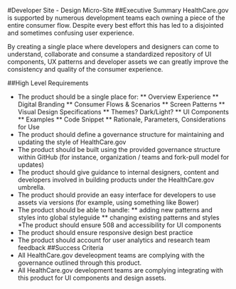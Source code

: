 #Developer Site - Design Micro-Site
##Executive Summary
HealthCare.gov is supported by numerous development teams each owning a piece of the entire consumer flow.  Despite every best effort this has led to a disjointed and sometimes confusing user experience.

By creating a single place where developers and designers can come to understand, collaborate and consume a standardized repository of UI components, UX patterns and developer assets we can greatly improve the consistency and quality of the consumer experience.

##High Level Requirements
* The product should be a single place for:
** Overview Experience
** Digital Branding
** Consumer Flows & Scenarios
** Screen Patterns
** Visual Design Specifications
** Themes? Dark/Light?
** UI Components
** Examples
** Code Snippet
** Rationale, Parameters, Considerations for Use
* The product should define a governance structure for maintaining and updating the style of HealthCare.gov
* The product should be built using the provided governance structure within GitHub (for instance, organization / teams and fork-pull model for updates)
* The product should give guidance to internal designers, content and developers involved in building products under the HealthCare.gov umbrella.
* The product should provide an easy interface for developers to use assets via versions (for example, using something like Bower)
* The product should be able to handle: 
** adding new patterns and styles into global styleguide
** changing existing patterns and styles
*The product should ensure 508 and accessibility for UI components
* The product should ensure responsive design best practice
* The product should account for user analytics and research team feedback
##Success Criteria
* All HealthCare.gov develeopment teams are complying with the governance outlined through this product.
* All HealthCare.gov development teams are complying integrating with this product for UI components and design assets.


